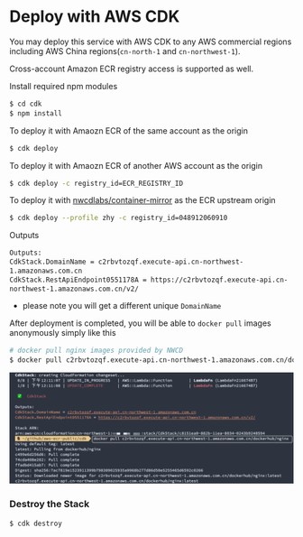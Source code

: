 # Deploy with AWS CDK

You may deploy this service with AWS CDK to any AWS commercial regions including AWS China regions(`cn-north-1` and `cn-northwest-1`).

Cross-account Amazon ECR registry access is supported as well.


Install required npm modules

```bash
$ cd cdk
$ npm install
```

To deploy it with Amaozn ECR of the same account as the origin

```bash
$ cdk deploy
```

To deploy it with Amaozn ECR of another AWS account as the origin

```bash
$ cdk deploy -c registry_id=ECR_REGISTRY_ID
```

To deploy it with [nwcdlabs/container-mirror](https://github.com/nwcdlabs/container-mirror) as the ECR upstream origin

```bash
$ cdk deploy --profile zhy -c registry_id=048912060910      
```
Outputs
```
Outputs:
CdkStack.DomainName = c2rbvtozqf.execute-api.cn-northwest-1.amazonaws.com.cn
CdkStack.RestApiEndpoint0551178A = https://c2rbvtozqf.execute-api.cn-northwest-1.amazonaws.com.cn/v2/
```
* please note you will get a different unique `DomainName`

After deployment is completed, you will be able to `docker pull` images anonymously simply like this

```bash
# docker pull nginx images provided by NWCD
$ docker pull c2rbvtozqf.execute-api.cn-northwest-1.amazonaws.com.cn/dockerhub/nginx
```

![](images/01.png)

### Destroy the Stack

```bash
$ cdk destroy
```
